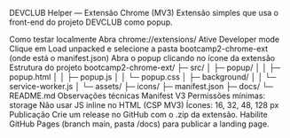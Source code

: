 DEVCLUB Helper — Extensão Chrome (MV3)
Extensão simples que usa o front-end do projeto DEVCLUB como popup.

Como testar localmente
Abra chrome://extensions/
Ative Developer mode
Clique em Load unpacked e selecione a pasta bootcamp2-chrome-ext (onde está o manifest.json)
Abra o popup clicando no ícone da extensão
Estrutura do projeto
bootcamp2-chrome-ext/
├─ src/
│  ├─ popup/
│  │  ├─ popup.html
│  │  ├─ popup.js
│  │  └─ popup.css
│  ├─ background/
│  │  └─ service-worker.js
│  └─ assets/
├─ icons/
├─ manifest.json
├─ docs/
└─ README.md
Observações técnicas
Manifest V3
Permissões mínimas: storage
Não usar JS inline no HTML (CSP MV3)
Ícones: 16, 32, 48, 128 px
Publicação
Crie um release no GitHub com o .zip da extensão.
Habilite GitHub Pages (branch main, pasta /docs) para publicar a landing page.
